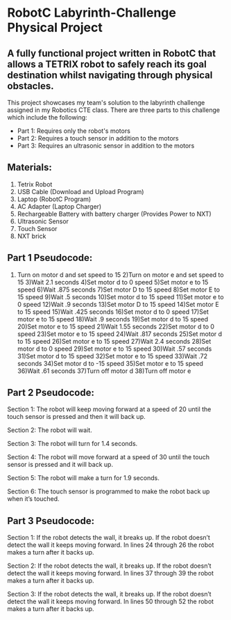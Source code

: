 # RobotC Labyrinth-Challenge Physical Project

## A fully functional project written in RobotC that allows a TETRIX robot to safely reach its goal destination whilst navigating through physical obstacles.

This project showcases my team's solution to the labyrinth challenge assigned in my Robotics CTE class. There are three parts to this challenge which include the following:

* Part 1: Requires only the robot's motors
* Part 2: Requires a touch sensor in addition to the motors
* Part 3: Requires an ultrasonic sensor in addition to the motors

## Materials:

1. Tetrix Robot
2. USB Cable (Download and Upload Program)
3. Laptop (RobotC Program)
4. AC Adapter (Laptop Charger)
5. Rechargeable Battery with battery charger (Provides Power to NXT)
6. Ultrasonic Sensor
7. Touch Sensor
8. NXT brick

## Part 1 Pseudocode:

1. Turn on motor d and set speed to 15
2)Turn on motor e and set speed to 15
3)Wait 2.1 seconds
4)Set motor d to 0 speed
5)Set motor e to 15 speed
6)Wait .875 seconds
7)Set motor D to 15 speed
8)Set motor E to 15 speed
9)Wait .5 seconds
10)Set motor d to 15 speed
11)Set motor e to 0 speed
12)Wait .9 seconds
13)Set motor D to 15 speed
14)Set motor E to 15 speed
15)Wait .425 seconds
16)Set motor d to 0 speed
17)Set motor e to 15 speed 
18)Wait .9 seconds
19)Set motor d to 15 speed
20)Set motor e to 15 speed
21)Wait 1.55 seconds
22)Set motor d to 0 speed
23)Set motor e to 15 speed
24)Wait .817 seconds
25)Set motor d to 15 speed
26)Set motor e to 15 speed
27)Wait 2.4 seconds
28)Set motor d to 0 speed
29)Set motor e to 15 speed
30)Wait .57 seconds
31)Set motor d to 15 speed
32)Set motor e to 15 speed
33)Wait .72 seconds
34)Set motor d to -15 speed
35)Set motor e to 15 speed
36)Wait .61 seconds
37)Turn off motor d
38)Turn off motor e

## Part 2 Pseudocode:

Section 1: The robot will keep moving forward at a speed of 20 until the touch sensor is pressed and then it will back up.

Section 2: The robot will wait.

Section 3: The robot will turn for 1.4 seconds.

Section 4: The robot will move forward at a speed of 30 until the touch sensor is pressed and it will back up.

Section 5: The robot will make a turn for 1.9 seconds.

Section 6: The touch sensor is programmed to make the robot back up when it’s touched.

## Part 3 Pseudocode:

Section 1: If the robot detects the wall, it breaks up. If the robot doesn’t detect the wall it keeps moving forward. In lines 24 through 26 the robot makes a turn after it backs up.

Section 2: If the robot detects the wall, it breaks up. If the robot doesn’t detect the wall it keeps moving forward. In lines 37 through 39 the robot makes a turn after it backs up.

Section 3: If the robot detects the wall, it breaks up. If the robot doesn’t detect the wall it keeps moving forward. In lines 50 through 52 the robot makes a turn after it backs up.
